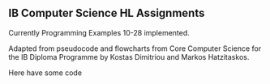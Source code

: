 ## IB Computer Science HL Assignments
Currently Programming Examples 10-28 implemented.

Adapted from pseudocode and flowcharts from Core Computer Science for the IB Diploma Programme by Kostas Dimitriou and Markos Hatzitaskos.


Here have some code